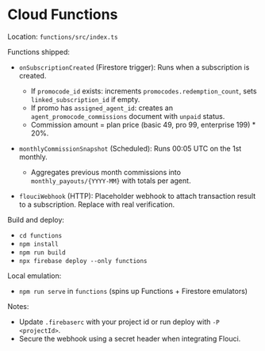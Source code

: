 # Cloud Functions

Location: `functions/src/index.ts`

Functions shipped:

- `onSubscriptionCreated` (Firestore trigger): Runs when a subscription is created.
  - If `promocode_id` exists: increments `promocodes.redemption_count`, sets `linked_subscription_id` if empty.
  - If promo has `assigned_agent_id`: creates an `agent_promocode_commissions` document with `unpaid` status.
  - Commission amount = plan price (basic 49, pro 99, enterprise 199) * 20%.

- `monthlyCommissionSnapshot` (Scheduled): Runs 00:05 UTC on the 1st monthly.
  - Aggregates previous month commissions into `monthly_payouts/{YYYY-MM}` with totals per agent.

- `flouciWebhook` (HTTP): Placeholder webhook to attach transaction result to a subscription. Replace with real verification.

Build and deploy:

- `cd functions`
- `npm install`
- `npm run build`
- `npx firebase deploy --only functions`

Local emulation:

- `npm run serve` in `functions` (spins up Functions + Firestore emulators)

Notes:

- Update `.firebaserc` with your project id or run deploy with `-P <projectId>`.
- Secure the webhook using a secret header when integrating Flouci.

